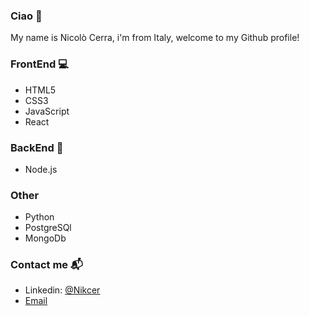 ### Ciao 🖖
My name is Nicolò Cerra, i'm from Italy,  welcome to my Github profile!

### FrontEnd 💻
- HTML5
- CSS3
- JavaScript
- React
### BackEnd 📂
- Node.js 
### Other
- Python
- PostgreSQl
- MongoDb
### Contact me 📬
- Linkedin: [@Nikcer](https://www.linkedin.com/in/nicol%C3%B2-cerra-492325231/)
- [Email](mailto:nic.cerra@gmail.com)
<!--
**Nikcer/Nikcer** is a ✨ _special_ ✨ repository because its `README.md` (this file) appears on your GitHub profile.

Here are some ideas to get you started:

- 🔭 I’m currently working on ...
- 🌱 I’m currently learning ...
- 👯 I’m looking to collaborate on ...
- 🤔 I’m looking for help with ...
- 💬 Ask me about ...
- 📫 How to reach me: ...
- 😄 Pronouns: ...
- ⚡ Fun fact: ...
-->
